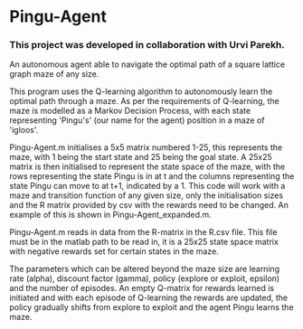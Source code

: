 # Pingu-Agent
### This project was developed in collaboration with Urvi Parekh.

An autonomous agent able to navigate the optimal path of a square lattice graph maze of any size.

This program uses the Q-learning algorithm to autonomously learn the optimal path through a maze. As per the requirements of Q-learning, the maze is modelled as a Markov Decision Process, with each state representing 'Pingu's' (our name for the agent) position in a maze of 'igloos'.

Pingu-Agent.m initialises a 5x5 matrix numbered 1-25, this represents the maze, with 1 being the start state and 25 being the goal state. A 25x25 matrix is then initialised to represent the state space of the maze, with the rows representing the state Pingu is in at t and the columns representing the state Pingu can move to at t+1, indicated by a 1. This code will work with a maze and transition function of any given size, only the initialisation sizes and the R matrix provided by csv with the rewards need to be changed. An example of this is shown in Pingu-Agent_expanded.m.

Pingu-Agent.m reads in data from the R-matrix in the R.csv file. This file must be in the matlab path to be read in, it is a 25x25 state space matrix with negative rewards set for certain states in the maze. 

The parameters which can be altered beyond the maze size are learning rate (alpha), discount factor (gamma), policy (explore or exploit, epsilon) and the number of episodes. An empty Q-matrix for rewards learned is initiated and with each episode of Q-learning the rewards are updated, the policy gradually shifts from explore to exploit and the agent Pingu learns the maze.

